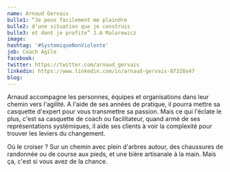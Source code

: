 ```yaml
---
name: Arnaud Gervais
bulle1: “Je peux facilement me plaindre 
bulle2: d'une situation que je construis 
bulle3: et dont je profite” J.A Malarewicz
image: 
hashtag: '#SystemiqueNonViolente'
job: Coach Agile
facebook: 
twitter: https://twitter.com/arnaud_gervais
linkedin: https://www.linkedin.com/in/arnaud-gervais-87328a47
blog: 
---
```

Arnaud accompagne les personnes, équipes et organisations dans leur chemin vers l'agilité.
A l'aide de ses années de pratique, il pourra mettre sa casquette d'expert pour vous transmettre sa passion.
Mais ce qui l'éclate le plus, c'est sa casquette de coach ou facilitateur, quand armé de ses représentations systémiques, il aide ses clients à voir la complexité pour trouver les leviers du changement.

Où le croiser ? Sur un chemin avec plein d'arbres autour, des chaussures de randonnée ou de course aux pieds, et une bière artisanale à la main.
Mais ça, c'est si vous avez de la chance.
